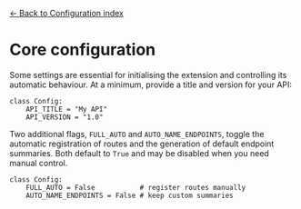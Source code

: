 [← Back to Configuration index](index.md)

# Core configuration
Some settings are essential for initialising the extension and controlling its
automatic behaviour.
At a minimum, provide a title and version for your API:
```
class Config:
    API_TITLE = "My API"
    API_VERSION = "1.0"
```
Two additional flags, `FULL_AUTO` and `AUTO_NAME_ENDPOINTS`, toggle the
automatic registration of routes and the generation of default endpoint
summaries. Both default to `True` and may be disabled when you need manual
control.
```
class Config:
    FULL_AUTO = False           # register routes manually
    AUTO_NAME_ENDPOINTS = False # keep custom summaries
```

